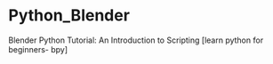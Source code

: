 # Python_Blender
Blender Python Tutorial: An Introduction to Scripting [learn python for beginners- bpy]
